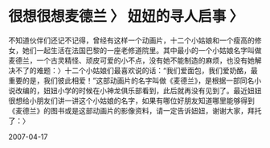 # 很想很想麦德兰 〉 妞妞的寻人启事 〉

不知道伙伴们还记不记得，曾经有这样一个动画片，十二个小姑娘和一个瘦高的修女，她们一起生活在法国巴黎的一座老修道院里。其中最小的一个小姑娘名字叫做麦德兰，一个古灵精怪、顽皮可爱的小不点，没有她不能制造的麻烦，也没有她解决不了的难题：〉十二个小姑娘们最喜欢说的话：“我们爱面包，我们爱奶酪，最重要的是，我们彼此相爱！”这部动画片的名字叫做《麦德兰》，是根据一部同名小说改编的，妞妞小学的时候在小神龙俱乐部看到，此后就再没有见到了。最近妞妞很想给小朋友们讲一讲这个小姑娘的名字，如果有哪位好朋友知道哪里能够得到《麦德兰》的图书或是这部动画片的影像资料，请一定告诉妞妞，谢谢大家，拜托了：〉

2007-04-17